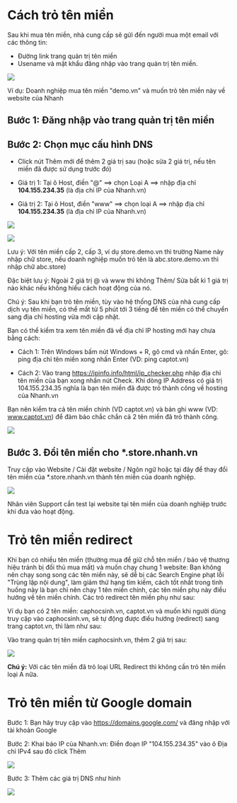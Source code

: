 # Cách trỏ tên miền

Sau khi mua tên miền, nhà cung cấp sẽ gửi đến người mua một email với các thông tin:

- Đường link trang quản trị tên miền
- Usename và mật khẩu đăng nhập vào trang quản trị tên miền.

![](https://raw.githubusercontent.com/nhanhapi/manual/master/docs/website/img/cach-tro-ten-mien1.png)

Ví dụ: Doanh nghiệp mua tên miền "demo.vn" và muốn trỏ tên miền này về website của Nhanh

## Bước 1: Đăng nhập vào trang quản trị tên miền
## Bước 2: Chọn mục cấu hình DNS
- Click nút Thêm mới để thêm 2 giá trị sau (hoặc sửa 2 giá trị, nếu tên miền đã được sử dụng trước đó)

+ Giá trị 1: Tại ô Host, điền "@" ==> chọn Loại A ==> nhập địa chỉ **104.155.234.35** (là địa chỉ IP của Nhanh.vn)

+ Giá trị 2: Tại ô Host, điền "www" ==> chọn loại A ==> nhập địa chỉ **104.155.234.35** (là địa chỉ IP của Nhanh.vn)

![](https://raw.githubusercontent.com/nhanhapi/manual/master/docs/website/img/cach-tro-ten-mien-2.PNG)

![](https://raw.githubusercontent.com/nhanhapi/manual/master/docs/website/img/cach-tro-ten-mien-3.PNG)

Lưu ý: Với tên miền cấp 2, cấp 3, ví dụ store.demo.vn thì trường Name này nhập chữ store, nếu doanh nghiệp muốn trỏ tên là abc.store.demo.vn thì nhập chữ abc.store)

Đặc biệt lưu ý: Ngoài 2 giá trị @ và www thì không Thêm/ Sửa bất kì 1 giá trị nào khác nếu không hiểu cách hoạt động của nó.

Chú ý: Sau khi bạn trỏ tên miền, tùy vào hệ thống DNS của nhà cung cấp dịch vụ tên miền, có thể mất từ 5 phút tới 3 tiếng để tên miền có thể chuyển sang địa chỉ hosting vừa mới cập nhật.

Bạn có thể kiểm tra xem tên miền đã về địa chỉ IP hosting mới hay chưa bằng cách:

- Cách 1: Trên Windows bấm nút Windows + R, gõ cmd và nhấn Enter, gõ: ping địa chỉ tên miền xong nhấn Enter (VD: ping captot.vn)

- Cách 2: Vào trang https://ipinfo.info/html/ip_checker.php nhập địa chỉ tên miền của bạn xong nhấn nút Check. Khi dòng IP Address có giá trị 104.155.234.35 nghĩa là bạn tên miền đã được trỏ thành công về hosting của Nhanh.vn

Bạn nên kiểm tra cả tên miền chính (VD captot.vn) và bản ghi www (VD: www.captot.vn) để đảm bảo chắc chắn cả 2 tên miền đã trỏ thành công.

![](https://raw.githubusercontent.com/nhanhapi/manual/master/docs/website/img/cach-tro-ten-mien-4.PNG)

## Bước 3. Đổi tên miền cho *.store.nhanh.vn
Truy cập vào Website / Cài đặt website / Ngôn ngữ hoặc tại đây để thay đổi tên miền của *.store.nhanh.vn thành tên miền của doanh nghiệp.

![](https://raw.githubusercontent.com/nhanhapi/manual/master/docs/website/img/cach-tro-ten-mien-5.PNG)

Nhân viên Support cần test lại website tại tên miền của doanh nghiệp trước khi đưa vào hoạt động.

# Trỏ tên miền redirect
Khi bạn có nhiều tên miền (thường mua để giữ chỗ tên miền / bảo vệ thương hiệu tránh bị đối thủ mua mất) và muốn chạy chung 1 website: Bạn không nên chạy song song các tên miền này, sẽ dễ bị các Search Engine phạt lỗi "Trùng lặp nội dung", làm giảm thứ hạng tìm kiếm, cách tốt nhất trong tình huống này là bạn chỉ nên chạy 1 tên miền chính, các tên miền phụ này điều hướng về tên miền chính. Các trỏ redirect tên miền phụ như sau:

Ví dụ bạn có 2 tên miền: caphocsinh.vn, captot.vn và muốn khi người dùng truy cập vào caphocsinh.vn, sẽ tự động được điều hướng (redirect) sang trang captot.vn, thì làm như sau:

Vào trang quản trị tên miền caphocsinh.vn, thêm 2 giá trị sau:

![](https://raw.githubusercontent.com/nhanhapi/manual/master/docs/website/img/cach-tro-ten-mien-6.PNG)

**Chú ý:** Với các tên miền đã trỏ loại URL Redirect thì không cần trỏ tên miền loại A nữa.

# Trỏ tên miền từ Google domain

Bước 1: Bạn hãy truy cập vào https://domains.google.com/ và đăng nhập với tài khoản Google

Bước 2: Khai báo IP của Nhanh.vn: Điền đoạn IP "104.155.234.35" vào ô Địa chỉ IPv4 sau đó click Thêm

![](https://raw.githubusercontent.com/nhanhapi/manual/master/docs/website/img/cach-tro-ten-mien-7.PNG)

Bước 3: Thêm các giá trị DNS như hình

![](https://raw.githubusercontent.com/nhanhapi/manual/master/docs/website/img/cach-tro-ten-mien-8.PNG)
